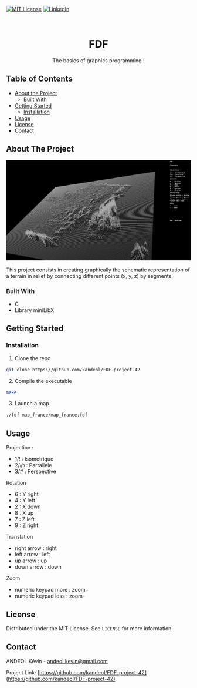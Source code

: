 <!--
*** Thanks for checking out this README Template. If you have a suggestion that would
*** make this better, please fork the repo and create a pull request or simply open
*** an issue with the tag "enhancement".
*** Thanks again! Now go create something AMAZING! :D
-->





<!-- PROJECT SHIELDS -->
<!--
*** I'm using markdown "reference style" links for readability.
*** Reference links are enclosed in brackets [ ] instead of parentheses ( ).
*** See the bottom of this document for the declaration of the reference variables
*** for contributors-url, forks-url, etc. This is an optional, concise syntax you may use.
*** https://www.markdownguide.org/basic-syntax/#reference-style-links
-->
[![MIT License][license-shield]][license-url]
[![LinkedIn][linkedin-shield]][linkedin-url]



<!-- PROJECT LOGO -->
<br />
<p align="center">
  <h1 align="center">FDF</h1>
  <p align="center">
    The basics of graphics programming !
    <br />
  </p>
</p>



<!-- TABLE OF CONTENTS -->
## Table of Contents

* [About the Project](#about-the-project)
  * [Built With](#built-with)
* [Getting Started](#getting-started)
  * [Installation](#installation)
* [Usage](#usage)
* [License](#license)
* [Contact](#contact)



<!-- ABOUT THE PROJECT -->
## About The Project

[![Product Name Screen Shot][product-screenshot]](https://example.com)

This project consists in creating graphically the schematic representation  of a terrain in relief by connecting different points (x, y,
z) by segments.

### Built With

* C
* Library miniLibX



<!-- GETTING STARTED -->
## Getting Started


### Installation

1. Clone the repo
```sh
git clone https://github.com/kandeol/FDF-project-42
```
2. Compile the executable
```sh
make
```
3. Launch a map
```sh
./fdf map_france/map_france.fdf 
```



<!-- USAGE EXAMPLES -->
## Usage

Projection :
* 1/! : Isometrique
* 2/@ : Parrallele
* 3/# : Perspective

Rotation
* 6 : Y right
* 4 : Y left
* 2 : X down
* 8 : X up
* 7 : Z left
* 9 : Z right

Translation
* right arrow : right
* left arrow : left
* up arrow : up
* down arrow : down

Zoom
* numeric keypad more : zoom+
* numeric keypad less : zoom-


<!-- LICENSE -->
## License

Distributed under the MIT License. See `LICENSE` for more information.



<!-- CONTACT -->
## Contact

ANDEOL Kévin - andeol.kevin@gmail.com

Project Link: [https://github.com/kandeol/FDF-project-42](https://github.com/kandeol/FDF-project-42)







<!-- MARKDOWN LINKS & IMAGES -->
<!-- https://www.markdownguide.org/basic-syntax/#reference-style-links -->
[contributors-shield]: https://img.shields.io/github/contributors/othneildrew/Best-README-Template.svg?style=flat-square
[contributors-url]: https://github.com/othneildrew/Best-README-Template/graphs/contributors
[forks-shield]: https://img.shields.io/github/forks/othneildrew/Best-README-Template.svg?style=flat-square
[forks-url]: https://github.com/othneildrew/Best-README-Template/network/members
[stars-shield]: https://img.shields.io/github/stars/othneildrew/Best-README-Template.svg?style=flat-square
[stars-url]: https://github.com/othneildrew/Best-README-Template/stargazers
[issues-shield]: https://img.shields.io/github/issues/othneildrew/Best-README-Template.svg?style=flat-square
[issues-url]: https://github.com/othneildrew/Best-README-Template/issues
[license-shield]: https://img.shields.io/github/license/othneildrew/Best-README-Template.svg?style=flat-square
[license-url]: https://github.com/othneildrew/Best-README-Template/blob/master/LICENSE.txt
[linkedin-shield]: https://img.shields.io/badge/-LinkedIn-black.svg?style=flat-square&logo=linkedin&colorB=555
[linkedin-url]: https://www.linkedin.com/in/k%C3%A9vin-andeol-544723195/
[product-screenshot]: images/Screen_fdf.png
